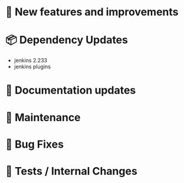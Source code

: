 # 🚀 New features and improvements

# 📦 Dependency Updates
- jenkins 2.233
- jenkins plugins
# 📝 Documentation updates

# 👻 Maintenance

# 🐛 Bug Fixes

# 🚦 Tests / Internal Changes
